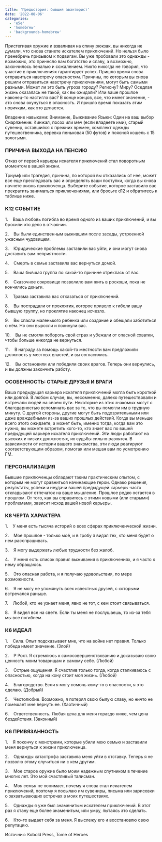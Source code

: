 ```yaml
---
title: 'Предыстория: бывший авантюрист'
date: '2022-08-06'
categories:
  - 'e5e'
  - 'homebrew'
  - 'backgrounds-homebrew'
---
```


Пристегивая оружие и взваливая на спину рюкзак, вы никогда не думали, что снова станете искателем приключений. Но нельзя было пренебречь призывом к подвигам. Вы уже пробовали это однажды - возможно, это принесло вам богатство и славу, а возможно, закончилось печалью и сожалением. Никто никогда не говорил, что участие в приключениях гарантирует успех. Пришло время снова отправиться навстречу опасностям. Причины, по которым вы снова решили отправиться навстречу приключениям, могут быть самыми разными. Может ли это быть угроза городу? Региону? Миру? Оседлая жизнь оказалась не такой, как вы ожидали? Или ваше прошлое наконец-то настигло вас? В конце концов, все, что имеет значение, - это снова окунуться в опасность. И пришло время показать этим новичкам, как это делается.

Владение навыками: Внимание, Выживание Языки: Один на ваш выбор Снаряжение: Кинжал, посох или меч (если владеете ими), старый сувенир, оставшийся с прежних времен, комплект одежды путешественника, веревка пеньковая (50 футов) и поясной кошель с 15 золотыми.

### ПРИЧИНА ВЫХОДА НА ПЕНСИЮ

Отказ от первой карьеры искателя приключений стал поворотным моментом в вашей жизни.

Триумф или трагедия, причина, по которой вы отказались от нее, может все еще преследовать вас и определять ваши поступки, когда вы снова начнете жизнь приключенца. Выберите событие, которое заставило вас прекратить заниматься приключениями, или бросьте d12 и обратитесь к таблице ниже.

### К12 СОБЫТИЕ

1.    Ваша любовь погибла во время одного из ваших приключений, и вы бросили это дело в отчаянии.

2.    Вы были единственным выжившим после засады, устроенной ужасным чудовищем.

3.    Юридические проблемы заставили вас уйти, и они могут снова доставить вам неприятности.

4.    Смерть в семье заставила вас вернуться домой.

5.    Ваша бывшая группа по какой-то причине отреклась от вас.

6.    Сказочное сокровище позволило вам жить в роскоши, пока не кончились деньги.

7.    Травма заставила вас отказаться от приключений.

8.    Вы пострадали от проклятия, которое привело к гибели вашу бывшую группу, но проклятие наконец исчезло.

9.    Вы спасли маленького ребенка или создание и обещали заботиться о нём. Но они выросли и покинули вас.

10.    Вы не смогли побороть свой страх и убежали от опасной схватки, чтобы больше никогда не вернуться.

11.    В награду за помощь какой-то местности вам предложили должность у местных властей, и вы согласились.

12.    Вы остановили или победили своих врагов. Теперь они вернулись, и вы должны закончить работу.

### ОСОБЕННОСТЬ: СТАРЫЕ ДРУЗЬЯ И ВРАГИ

Ваша предыдущая карьера искателя приключений могла быть короткой или долгой. В любом случае, вы, несомненно, далеко путешествовали и встречали людей на своем пути. Некоторые из этих знакомых могут с благодарностью вспоминать вас за то, что вы помогли им в трудную минуту. С другой стороны, другие могут быть подозрительными или даже враждебными из-за ваших прошлых действий. Когда вы меньше всего этого ожидаете, а может быть, именно тогда, когда вам это нужно, вы можете встретить кого-то, кто знает вас по вашей предыдущей карьере искателя приключений. Эти люди работают на высоких и низких должностях, их судьбы сильно разнятся. В зависимости от истории вашего знакомства, эти люди реагируют соответствующим образом, помогая или мешая вам по усмотрению ГМ.

### ПЕРСОНАЛИЗАЦИЯ

Бывшие приключенцы обладают таким практическим опытом, с которым не могут сравниться начинающие герои. Однако решения, результаты, успехи и неудачи вашей предыдущей карьеры часто откладывают отпечаток на ваше мышление. Прошлое редко остается в прошлом. От того, как вы справитесь с этими новыми (или старыми) проблемами, зависит исход вашей новой карьеры.

### К8 ЧЕРТА ХАРАКТЕРА

1.    У меня есть тысяча историй о всех сферах приключенческой жизни.

2.    Мое прошлое - только моё, и в гробу я видал тех, кто меня будет о нем расспрашивать.

3.    Я могу выдержать любые трудности без жалоб.

4.    У меня есть список правил выживания в приключениях, и я часто к нему обращаюсь.

5.    Это опасная работа, и я получаю удовольствия, по мере возможности.

6.    Я не могу не упомянуть всех известных друзей, с которыми встречался раньше.

7.    Любой, кто не узнает меня, явно не тот, с кем стоит связываться.

8.    Я видел все на свете. Если ты меня не послушаешь, то из-за тебя мы все погибнем.

### К6 ИДЕАЛ

1.    Сила. Опыт подсказывает мне, что на войне нет правил. Только победа имеет значение. (Злой)

2.    Р Рост. Я стремлюсь к самосовершенствованию и доказываю свою ценность моим товарищам и самому себе. (Любой)

3.    Острые ощущения. Я счастлив только тогда, когда сталкиваюсь с опасностью, когда на кону стоит моя жизнь. (Любой)

4.    Благородство. Если я могу помочь кому-то в опасности, я это сделаю. (Добрый)

5.    Честолюбие. Возможно, я потерял свою былую славу, но ничто не помешает мне вернуть ее. (Хаотичный)

6.    Ответственность. Любая цена для меня гораздо ниже, чем цена бездействия. (Законный)

### К6 ПРИВЯЗАННОСТЬ

1.    Я покончу с монстрами, которые убили мою семью и заставили меня вернуться к жизни приключенца.

2.    Однажды катастрофа заставила меня уйти в отставку. Теперь я не позволю этому случиться ни с кем другим.

3.    Мое старое оружие было моим надежным спутником в течение многих лет. Это мой счастливый талисман.

4.    Моя семья не понимает, почему я снова стал искателем приключений, поэтому я посылаю им сувениры, письма или зарисовки о захватывающих встречах в моих путешествиях.

5.    Однажды я уже был знаменитым искателем приключений. В этот раз я стану еще более знаменитым, или умру, пытаясь это сделать.

6.    Кто-то выдает себя за меня. Я выслежу его и восстановлю свою репутацию.

Источник: Kobold Press, Tome of Heroes
